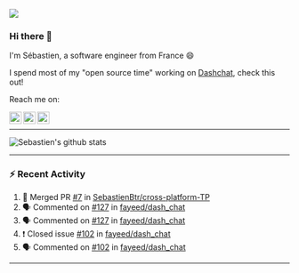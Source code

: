 ![](https://komarev.com/ghpvc/?username=sebastienBtr)

### Hi there 👋

I'm Sébastien, a software engineer from France 😄

I spend most of my "open source time" working on [Dashchat](https://github.com/fayeed/dash_chat), check this out!

Reach me on:

<a href="https://twitter.com/seb_bouttier">
  <img align="left" width="22px" src="https://cdn.jsdelivr.net/npm/simple-icons@v3/icons/twitter.svg" />
</a>
<a href="https://www.linkedin.com/in/sebastien-bouttier">
  <img align="left" width="22px" src="https://cdn.jsdelivr.net/npm/simple-icons@v3/icons/linkedin.svg" />
</a>
<a href="https://medium.com/@sebastienBtr">
  <img align="left" width="22px" src="https://cdn.jsdelivr.net/npm/simple-icons@v3/icons/medium.svg" />
</a>
</br>

---

![Sebastien's github stats](https://github-readme-stats.vercel.app/api?username=sebastienBtr&show_icons=true&title_color=24292e&icon_color=40c463&text_color=24292e&bg_color=fff&count_private=true)

---

### :zap: Recent Activity

<!--START_SECTION:activity-->
1. 🎉 Merged PR [#7](https://github.com//SebastienBtr/cross-platform-TP/pull/7) in [SebastienBtr/cross-platform-TP](https://github.com//SebastienBtr/cross-platform-TP)
2. 🗣 Commented on [#127](https://github.com//fayeed/dash_chat/issues/127) in [fayeed/dash_chat](https://github.com//fayeed/dash_chat)
3. 🗣 Commented on [#127](https://github.com//fayeed/dash_chat/issues/127) in [fayeed/dash_chat](https://github.com//fayeed/dash_chat)
4. ❗️ Closed issue [#102](https://github.com//fayeed/dash_chat/issues/102) in [fayeed/dash_chat](https://github.com//fayeed/dash_chat)
5. 🗣 Commented on [#102](https://github.com//fayeed/dash_chat/issues/102) in [fayeed/dash_chat](https://github.com//fayeed/dash_chat)
<!--END_SECTION:activity-->

---

<!--
**SebastienBtr/sebastienBtr** is a ✨ _special_ ✨ repository because its `README.md` (this file) appears on your GitHub profile.

Here are some ideas to get you started:

- 🔭 I’m currently working on ...
- 🌱 I’m currently learning ...
- 👯 I’m looking to collaborate on ...
- 🤔 I’m looking for help with ...
- 💬 Ask me about ...
- 📫 How to reach me: ...
- 😄 Pronouns: ...
- ⚡ Fun fact: ...
-->
